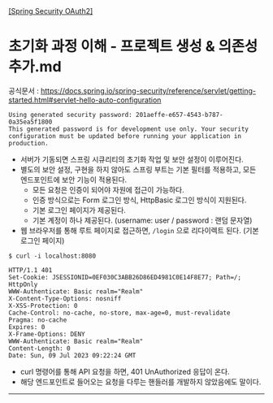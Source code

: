 <nav>
    <a href="../../#fundamentals" target="_blank">[Spring Security OAuth2]</a>
</nav>

# 초기화 과정 이해 - 프로젝트 생성 & 의존성 추가.md
공식문서 : https://docs.spring.io/spring-security/reference/servlet/getting-started.html#servlet-hello-auto-configuration

```text
Using generated security password: 201aeffe-e657-4543-b787-0a35ea5f1800
This generated password is for development use only. Your security configuration must be updated before running your application in production.
```
- 서버가 기동되면 스프링 시큐리티의 초기화 작업 및 보안 설정이 이루어진다.
- 별도의 보안 설정, 구현을 하지 않아도 스프링 부트는 기본 필터를 적용하고, 모든 엔드포인트에 보안 기능이 적용된다.
    - 모든 요청은 인증이 되어야 자원에 접근이 가능하다.
    - 인증 방식으로는 Form 로그인 방식, HttpBasic 로그인 방식이 지원된다.
    - 기본 로그인 페이지가 제공된다.
    - 기본 계정이 하나 제공된다. (username: user / password : 랜덤 문자열)
- 웹 브라우저를 통해 루트 페이지로 접근하면, `/login` 으로 리다이렉트 된다. (기본 로그인 페이지)

```shell
$ curl -i localhost:8080

HTTP/1.1 401
Set-Cookie: JSESSIONID=0EF030C3ABB26D86ED4981C0E14F8E77; Path=/; HttpOnly
WWW-Authenticate: Basic realm="Realm"
X-Content-Type-Options: nosniff
X-XSS-Protection: 0
Cache-Control: no-cache, no-store, max-age=0, must-revalidate
Pragma: no-cache
Expires: 0
X-Frame-Options: DENY
WWW-Authenticate: Basic realm="Realm"
Content-Length: 0
Date: Sun, 09 Jul 2023 09:22:24 GMT
```
- curl 명령어를 통해 API 요청을 하면, 401 UnAuthorized 응답이 온다.
- 해당 엔드포인트로 들어오는 요청을 다루는 핸들러를 개발하지 않았음에도 말이다.

---
